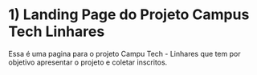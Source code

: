 # 1) Landing Page do Projeto Campus Tech Linhares
Essa é uma pagina para o projeto Campu Tech - Linhares que tem por objetivo apresentar o projeto e coletar inscritos.